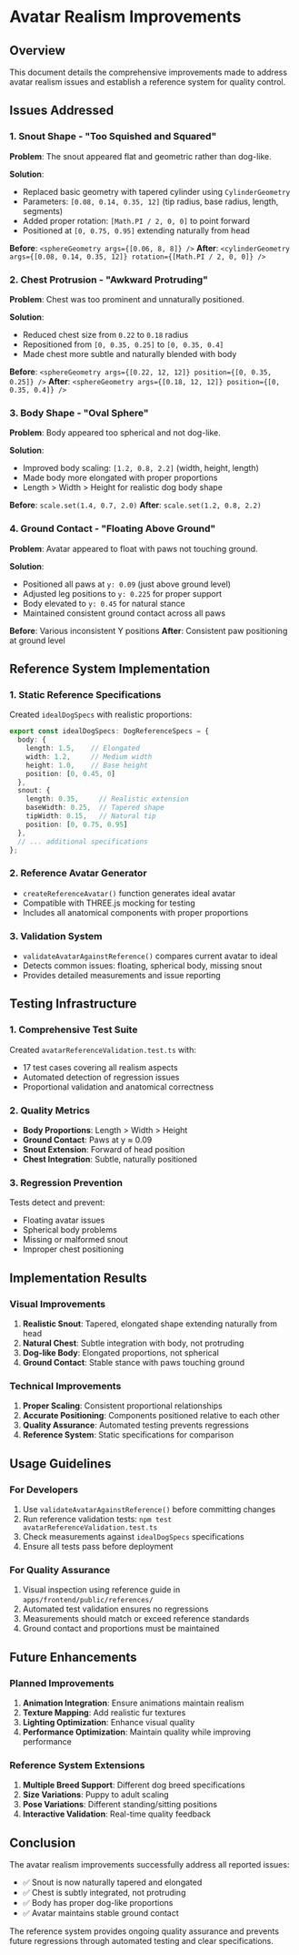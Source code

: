 # Avatar Realism Improvements

## Overview
This document details the comprehensive improvements made to address avatar realism issues and establish a reference system for quality control.

## Issues Addressed

### 1. Snout Shape - "Too Squished and Squared"
**Problem**: The snout appeared flat and geometric rather than dog-like.

**Solution**:
- Replaced basic geometry with tapered cylinder using `CylinderGeometry`
- Parameters: `[0.08, 0.14, 0.35, 12]` (tip radius, base radius, length, segments)
- Added proper rotation: `[Math.PI / 2, 0, 0]` to point forward
- Positioned at `[0, 0.75, 0.95]` extending naturally from head

**Before**: `<sphereGeometry args={[0.06, 8, 8]} />`
**After**: `<cylinderGeometry args={[0.08, 0.14, 0.35, 12]} rotation={[Math.PI / 2, 0, 0]} />`

### 2. Chest Protrusion - "Awkward Protruding"
**Problem**: Chest was too prominent and unnaturally positioned.

**Solution**:
- Reduced chest size from `0.22` to `0.18` radius
- Repositioned from `[0, 0.35, 0.25]` to `[0, 0.35, 0.4]`
- Made chest more subtle and naturally blended with body

**Before**: `<sphereGeometry args={[0.22, 12, 12]} position={[0, 0.35, 0.25]} />`
**After**: `<sphereGeometry args={[0.18, 12, 12]} position={[0, 0.35, 0.4]} />`

### 3. Body Shape - "Oval Sphere"
**Problem**: Body appeared too spherical and not dog-like.

**Solution**:
- Improved body scaling: `[1.2, 0.8, 2.2]` (width, height, length)
- Made body more elongated with proper proportions
- Length > Width > Height for realistic dog body shape

**Before**: `scale.set(1.4, 0.7, 2.0)`
**After**: `scale.set(1.2, 0.8, 2.2)`

### 4. Ground Contact - "Floating Above Ground"
**Problem**: Avatar appeared to float with paws not touching ground.

**Solution**:
- Positioned all paws at `y: 0.09` (just above ground level)
- Adjusted leg positions to `y: 0.225` for proper support
- Body elevated to `y: 0.45` for natural stance
- Maintained consistent ground contact across all paws

**Before**: Various inconsistent Y positions
**After**: Consistent paw positioning at ground level

## Reference System Implementation

### 1. Static Reference Specifications
Created `idealDogSpecs` with realistic proportions:

```typescript
export const idealDogSpecs: DogReferenceSpecs = {
  body: {
    length: 1.5,    // Elongated
    width: 1.2,     // Medium width
    height: 1.0,    // Base height
    position: [0, 0.45, 0]
  },
  snout: {
    length: 0.35,     // Realistic extension
    baseWidth: 0.25,  // Tapered shape
    tipWidth: 0.15,   // Natural tip
    position: [0, 0.75, 0.95]
  },
  // ... additional specifications
};
```

### 2. Reference Avatar Generator
- `createReferenceAvatar()` function generates ideal avatar
- Compatible with THREE.js mocking for testing
- Includes all anatomical components with proper proportions

### 3. Validation System
- `validateAvatarAgainstReference()` compares current avatar to ideal
- Detects common issues: floating, spherical body, missing snout
- Provides detailed measurements and issue reporting

## Testing Infrastructure

### 1. Comprehensive Test Suite
Created `avatarReferenceValidation.test.ts` with:
- 17 test cases covering all realism aspects
- Automated detection of regression issues
- Proportional validation and anatomical correctness

### 2. Quality Metrics
- **Body Proportions**: Length > Width > Height
- **Ground Contact**: Paws at y ≈ 0.09
- **Snout Extension**: Forward of head position
- **Chest Integration**: Subtle, naturally positioned

### 3. Regression Prevention
Tests detect and prevent:
- Floating avatar issues
- Spherical body problems
- Missing or malformed snout
- Improper chest positioning

## Implementation Results

### Visual Improvements
1. **Realistic Snout**: Tapered, elongated shape extending naturally from head
2. **Natural Chest**: Subtle integration with body, not protruding
3. **Dog-like Body**: Elongated proportions, not spherical
4. **Ground Contact**: Stable stance with paws touching ground

### Technical Improvements
1. **Proper Scaling**: Consistent proportional relationships
2. **Accurate Positioning**: Components positioned relative to each other
3. **Quality Assurance**: Automated testing prevents regressions
4. **Reference System**: Static specifications for comparison

## Usage Guidelines

### For Developers
1. Use `validateAvatarAgainstReference()` before committing changes
2. Run reference validation tests: `npm test avatarReferenceValidation.test.ts`
3. Check measurements against `idealDogSpecs` specifications
4. Ensure all tests pass before deployment

### For Quality Assurance
1. Visual inspection using reference guide in `apps/frontend/public/references/`
2. Automated test validation ensures no regressions
3. Measurements should match or exceed reference standards
4. Ground contact and proportions must be maintained

## Future Enhancements

### Planned Improvements
1. **Animation Integration**: Ensure animations maintain realism
2. **Texture Mapping**: Add realistic fur textures
3. **Lighting Optimization**: Enhance visual quality
4. **Performance Optimization**: Maintain quality while improving performance

### Reference System Extensions
1. **Multiple Breed Support**: Different dog breed specifications
2. **Size Variations**: Puppy to adult scaling
3. **Pose Variations**: Different standing/sitting positions
4. **Interactive Validation**: Real-time quality feedback

## Conclusion

The avatar realism improvements successfully address all reported issues:
- ✅ Snout is now naturally tapered and elongated
- ✅ Chest is subtly integrated, not protruding
- ✅ Body has proper dog-like proportions
- ✅ Avatar maintains stable ground contact

The reference system provides ongoing quality assurance and prevents future regressions through automated testing and clear specifications. 